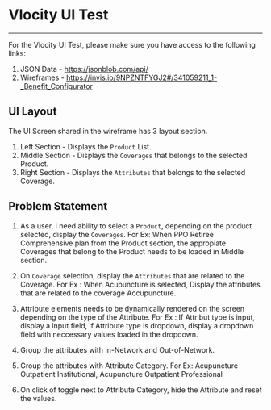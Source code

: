 # Vlocity UI Test
--------

For the Vlocity UI Test, please make sure you have access to the following links:
1. JSON Data - https://jsonblob.com/api/
2. Wireframes - https://invis.io/9NPZNTFYGJ2#/341059211_1-_Benefit_Configurator

## UI Layout
The UI Screen shared in the wireframe has 3 layout section.

1. Left Section - Displays the `Product` List.
2. Middle Section - Displays the `Coverages` that belongs to the selected Product.
3. Right Section - Displays the `Attributes` that belongs to the selected Coverage.

## Problem Statement
1. As a user, I need ability to select a `Product`, depending on the product selected, display the `Coverages`. 
For Ex: When PPO Retiree Comprehensive plan from the Product section, the appropiate Coverages that belong to the Product needs to be loaded in Middle section. 

2. On `Coverage` selection, display the `Attributes` that are related to the Coverage.
For Ex : When Acupuncture is selected, Display the attributes that are related to the coverage Accupuncture. 

3. Attribute elements needs to be dynamically rendered on the screen depending on the type of the Attribute.
For Ex : If Attribut type is input, display a input field, if Attribute type is dropdown, display a dropdown field with neccessary values loaded in the dropdown.

4. Group the attributes with In-Network and Out-of-Network.
5. Group the attributes with Attribute Category.
For Ex: Acupuncture Outpatient Institutional, Acupuncture Outpatient Professional

6. On click of toggle next to Attribute Category, hide the Attribute and reset the values.

